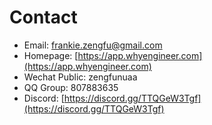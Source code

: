 # Contact

- Email: frankie.zengfu@gmail.com
- Homepage: [https://app.whyengineer.com](https://app.whyengineer.com)
- Wechat Public: zengfunuaa
- QQ Group: 807883635
- Discord: [https://discord.gg/TTQGeW3Tgf](https://discord.gg/TTQGeW3Tgf)
